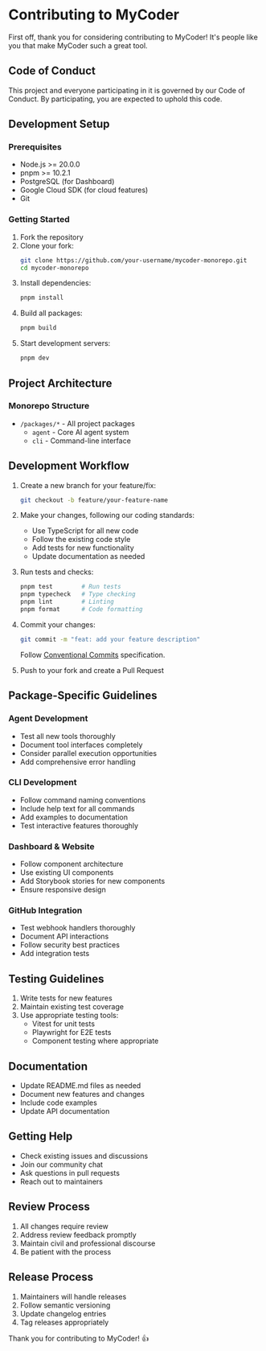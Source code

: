 # Contributing to MyCoder

First off, thank you for considering contributing to MyCoder! It's people like you that make MyCoder such a great tool.

## Code of Conduct

This project and everyone participating in it is governed by our Code of Conduct. By participating, you are expected to uphold this code.

## Development Setup

### Prerequisites

- Node.js >= 20.0.0
- pnpm >= 10.2.1
- PostgreSQL (for Dashboard)
- Google Cloud SDK (for cloud features)
- Git

### Getting Started

1. Fork the repository
2. Clone your fork:
   ```bash
   git clone https://github.com/your-username/mycoder-monorepo.git
   cd mycoder-monorepo
   ```
3. Install dependencies:
   ```bash
   pnpm install
   ```
4. Build all packages:
   ```bash
   pnpm build
   ```
5. Start development servers:
   ```bash
   pnpm dev
   ```

## Project Architecture

### Monorepo Structure

- `/packages/*` - All project packages
  - `agent` - Core AI agent system
  - `cli` - Command-line interface

## Development Workflow

1. Create a new branch for your feature/fix:

   ```bash
   git checkout -b feature/your-feature-name
   ```

2. Make your changes, following our coding standards:

   - Use TypeScript for all new code
   - Follow the existing code style
   - Add tests for new functionality
   - Update documentation as needed

3. Run tests and checks:

   ```bash
   pnpm test        # Run tests
   pnpm typecheck   # Type checking
   pnpm lint        # Linting
   pnpm format      # Code formatting
   ```

4. Commit your changes:

   ```bash
   git commit -m "feat: add your feature description"
   ```

   Follow [Conventional Commits](https://www.conventionalcommits.org/) specification.

5. Push to your fork and create a Pull Request

## Package-Specific Guidelines

### Agent Development

- Test all new tools thoroughly
- Document tool interfaces completely
- Consider parallel execution opportunities
- Add comprehensive error handling

### CLI Development

- Follow command naming conventions
- Include help text for all commands
- Add examples to documentation
- Test interactive features thoroughly

### Dashboard & Website

- Follow component architecture
- Use existing UI components
- Add Storybook stories for new components
- Ensure responsive design

### GitHub Integration

- Test webhook handlers thoroughly
- Document API interactions
- Follow security best practices
- Add integration tests

## Testing Guidelines

1. Write tests for new features
2. Maintain existing test coverage
3. Use appropriate testing tools:
   - Vitest for unit tests
   - Playwright for E2E tests
   - Component testing where appropriate

## Documentation

- Update README.md files as needed
- Document new features and changes
- Include code examples
- Update API documentation

## Getting Help

- Check existing issues and discussions
- Join our community chat
- Ask questions in pull requests
- Reach out to maintainers

## Review Process

1. All changes require review
2. Address review feedback promptly
3. Maintain civil and professional discourse
4. Be patient with the process

## Release Process

1. Maintainers will handle releases
2. Follow semantic versioning
3. Update changelog entries
4. Tag releases appropriately

Thank you for contributing to MyCoder! 👍
